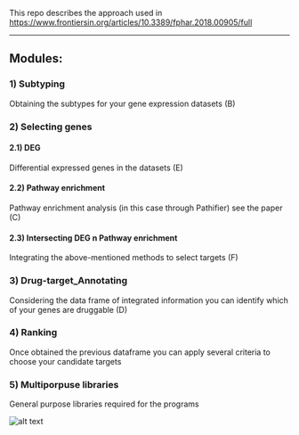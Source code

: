 This repo describes the approach used in https://www.frontiersin.org/articles/10.3389/fphar.2018.00905/full  


---
Modules:
---
### 1) Subtyping 
Obtaining the subtypes for your gene expression datasets (B)

### 2) Selecting genes
#### 2.1) DEG   
Differential expressed genes in the datasets (E)
#### 2.2) Pathway enrichment 
Pathway enrichment analysis (in this case through Pathifier) see the paper (C)
#### 2.3) Intersecting DEG n Pathway enrichment 
Integrating the above-mentioned methods to select targets (F)

### 3) Drug-target_Annotating 
Considering the data frame of integrated information you can identify which of your genes are druggable (D)

### 4) Ranking
Once obtained the previous dataframe you can apply several criteria to choose your candidate targets

### 5) Multiporpuse libraries
General purpose libraries required for the programs 

![alt text](https://www.frontiersin.org/files/Articles/390753/fphar-09-00905-HTML/image_m/fphar-09-00905-g001.jpg)
